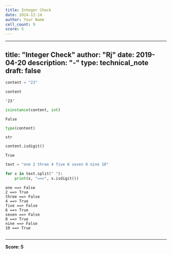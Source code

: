 ```yaml
---
title: Integer Check
date: 2024-12-14
author: Your Name
cell_count: 9
score: 5
---
```


---
title: "Integer Check"
author: "Rj"
date: 2019-04-20
description: "-"
type: technical_note
draft: false
---

```python
content = "23"
```


```python
content
```




    '23'




```python
isinstance(content, int)
```




    False




```python
type(content)
```




    str




```python
content.isdigit()
```




    True




```python
text = "one 2 three 4 five 6 seven 8 nine 10"
```


```python
for x in text.split(" "):
    print(x, "==>", x.isdigit())
```

    one ==> False
    2 ==> True
    three ==> False
    4 ==> True
    five ==> False
    6 ==> True
    seven ==> False
    8 ==> True
    nine ==> False
    10 ==> True



```python

```


---
**Score: 5**